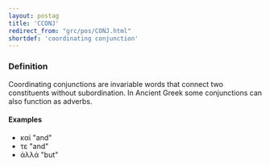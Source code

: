 ```yaml
---
layout: postag
title: 'CCONJ'
redirect_from: "grc/pos/CONJ.html"
shortdef: 'coordinating conjunction'
---
```


### Definition

Coordinating conjunctions are invariable words that connect two constituents without subordination. In Ancient Greek some conjunctions can also function as adverbs.

#### Examples

* καί "and"
* τε "and"
* ἀλλά "but"
